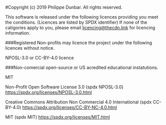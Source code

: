#Copyright (c) 2019 Philippe Dunbar.  All rights reserved. 

This software is released under the following licences providing you meet the conditions. 
(Licences are listed by SPDX identifier) 
If none of the catigories apply to you, please email licencing@thecdn.link for licencing information. 

###Registered Non-profits may licence the project under the following licences without notice.

NPOSL-3.0 or CC-BY-4.0 licence

###Non-comercial open-source or US acredited educational instatutions.

MIT

Non-Profit Open Software License 3.0 (spdx NPOSL-3.0)
https://spdx.org/licenses/NPOSL-3.0.html

Creative Commons Attribution Non Commercial 4.0 International (spdx CC-BY-4.0)
https://spdx.org/licenses/CC-BY-NC-4.0.html

MIT (spdx MIT)
https://spdx.org/licenses/MIT.html
